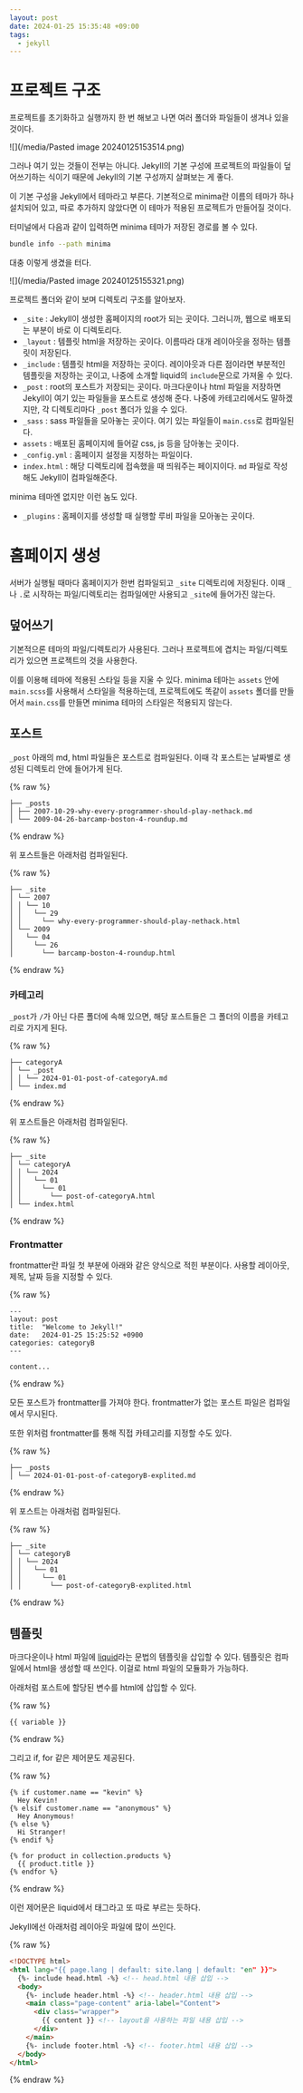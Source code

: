 ```yaml
---
layout: post
date: 2024-01-25 15:35:48 +09:00
tags:
  - jekyll
---
```

# 프로젝트 구조

프로젝트를 초기화하고 실행까지 한 번 해보고 나면 여러 폴더와 파일들이 생겨나 있을 것이다. 

![](/media/Pasted image 20240125153514.png)

그러나 여기 있는 것들이 전부는 아니다. Jekyll의 기본 구성에 프로젝트의 파일들이 덮어쓰기하는 식이기 때문에 Jekyll의 기본 구성까지 살펴보는 게 좋다. 

이 기본 구성을 Jekyll에서 테마라고 부른다. 기본적으로 minima란 이름의 테마가 하나 설치되어 있고, 따로 추가하지 않았다면 이 테마가 적용된 프로젝트가 만들어질 것이다.

터미널에서 다음과 같이 입력하면 minima 테마가 저장된 경로를 볼 수 있다.
```bash
bundle info --path minima
```

대충 이렇게 생겼을 터다.

![](/media/Pasted image 20240125155321.png)

프로젝트 폴더와 같이 보며 디렉토리 구조를 알아보자.

- `_site` : Jekyll이 생성한 홈페이지의 root가 되는 곳이다. 그러니까, 웹으로 배포되는 부분이 바로 이 디렉토리다.
- `_layout` : 템플릿 html을 저장하는 곳이다. 이름따라 대개 레이아웃을 정하는 템플릿이 저장된다.
- `_include` : 템플릿 html을 저장하는 곳이다. 레이아웃과 다른 점이라면 부분적인 템플릿을 저장하는 곳이고, 나중에 소개할 liquid의 `include`문으로 가져올 수 있다.
- `_post` : root의 포스트가 저장되는 곳이다. 마크다운이나 html 파일을 저장하면 Jekyll이 여기 있는 파일들을 포스트로 생성해 준다. 나중에 카테고리에서도 말하겠지만, 각 디렉토리마다 `_post` 폴더가 있을 수 있다.
- `_sass` : sass 파일들을 모아놓는 곳이다. 여기 있는 파일들이 `main.css`로 컴파일된다.
- `assets` : 배포된 홈페이지에 들어갈 css, js 등을 담아놓는 곳이다.
- `_config.yml` : 홈페이지 설정을 지정하는 파일이다.
- `index.html` : 해당 디렉토리에 접속했을 때 띄워주는 페이지이다. `md` 파일로 작성해도 Jekyll이 컴파일해준다.

minima 테마엔 없지만 이런 놈도 있다.

- `_plugins` : 홈페이지를 생성할 때 실행할 루비 파일을 모아놓는 곳이다. 

# 홈페이지 생성

서버가 실행될 때마다 홈페이지가 한번 컴파일되고 `_site` 디렉토리에 저장된다.  이때 `_`나 `.`로 시작하는 파일/디렉토리는 컴파일에만 사용되고 `_site`에 들어가진 않는다.

## 덮어쓰기

기본적으론 테마의 파일/디렉토리가 사용된다. 그러나 프로젝트에 겹치는 파일/디렉토리가 있으면 프로젝트의 것을 사용한다.

이를 이용해 테마에 적용된 스타일 등을 지울 수 있다. minima 테마는 `assets` 안에 `main.scss`를 사용해서 스타일을 적용하는데, 프로젝트에도 똑같이 `assets` 폴더를 만들어서 `main.css`를 만들면 minima 테마의 스타일은 적용되지 않는다.

## 포스트

`_post` 아래의 md, html 파일들은 포스트로 컴파일된다. 이때 각 포스트는 날짜별로 생성된 디렉토리 안에 들어가게 된다.

{% raw %}
```
├── _posts
│ ├── 2007-10-29-why-every-programmer-should-play-nethack.md
│ └── 2009-04-26-barcamp-boston-4-roundup.md
```
{% endraw %}

위 포스트들은 아래처럼 컴파일된다.

{% raw %}
```
├── _site
│ └── 2007
│ │ └── 10
│ │   └── 29
│ │     └── why-every-programmer-should-play-nethack.html
│ └── 2009
│   └── 04
│     └── 26
│       └── barcamp-boston-4-roundup.html
```
{% endraw %}

### 카테고리

`_post`가 `/`가 아닌 다른 폴더에 속해 있으면, 해당 포스트들은 그 폴더의 이름을 카테고리로 가지게 된다. 

{% raw %}
```
├── categoryA
│ └── _post
│ │ └── 2024-01-01-post-of-categoryA.md
│ └── index.md
```
{% endraw %}

위 포스트들은 아래처럼 컴파일된다.

{% raw %}
```
├── _site
│ └── categoryA
│ │ └── 2024
│ │   └── 01
│ │     └── 01
│ │       └── post-of-categoryA.html
│ └── index.html
```
{% endraw %}

### Frontmatter

frontmatter란 파일 첫 부분에 아래와 같은 양식으로 적힌 부분이다. 사용할 레이아웃, 제목, 날짜 등을 지정할 수 있다.

{% raw %}
```
---
layout: post
title:  "Welcome to Jekyll!"
date:   2024-01-25 15:25:52 +0900
categories: categoryB
---

content...
```
{% endraw %}


모든 포스트가 frontmatter를 가져야 한다. frontmatter가 없는 포스트 파일은 컴파일에서 무시된다.

또한 위처럼 frontmatter를 통해 직접 카테고리를 지정할 수도 있다. 

{% raw %}
```
├── _posts
│ └── 2024-01-01-post-of-categoryB-explited.md
```
{% endraw %}

위 포스트는 아래처럼 컴파일된다.

{% raw %}
```
├── _site
│ └── categoryB
│ │ └── 2024
│ │   └── 01
│ │     └── 01
│ │       └── post-of-categoryB-explited.html
```
{% endraw %}

## 템플릿 

마크다운이나 html 파일에 [liquid](https://jekyllrb-ko.github.io/docs/liquid/)라는 문법의 템플릿을 삽입할 수 있다. 템플릿은 컴파일에서 html을 생성할 때 쓰인다. 이걸로 html 파일의 모듈화가 가능하다.

아래처럼 포스트에 할당된 변수를 html에 삽입할 수 있다.

{% raw %}
```
{{ variable }}
```
{% endraw %}

그리고 if, for 같은 제어문도 제공된다.

{% raw %}
```
{% if customer.name == "kevin" %}
  Hey Kevin!
{% elsif customer.name == "anonymous" %}
  Hey Anonymous!
{% else %}
  Hi Stranger!
{% endif %}

{% for product in collection.products %}
  {{ product.title }}
{% endfor %}
```
{% endraw %}

이런 제어문은 liquid에서 태그라고 또 따로 부르는 듯하다.

Jekyll에선 아래처럼 레이아웃 파일에 많이 쓰인다.

{% raw %}
```html
<!DOCTYPE html>
<html lang="{{ page.lang | default: site.lang | default: "en" }}">
  {%- include head.html -%} <!-- head.html 내용 삽입 -->
  <body>
    {%- include header.html -%} <!-- header.html 내용 삽입 -->
    <main class="page-content" aria-label="Content">
      <div class="wrapper">
        {{ content }} <!-- layout을 사용하는 파일 내용 삽입 -->
      </div>
    </main>
    {%- include footer.html -%} <!-- footer.html 내용 삽입 -->
  </body>
</html>
```
{% endraw %}